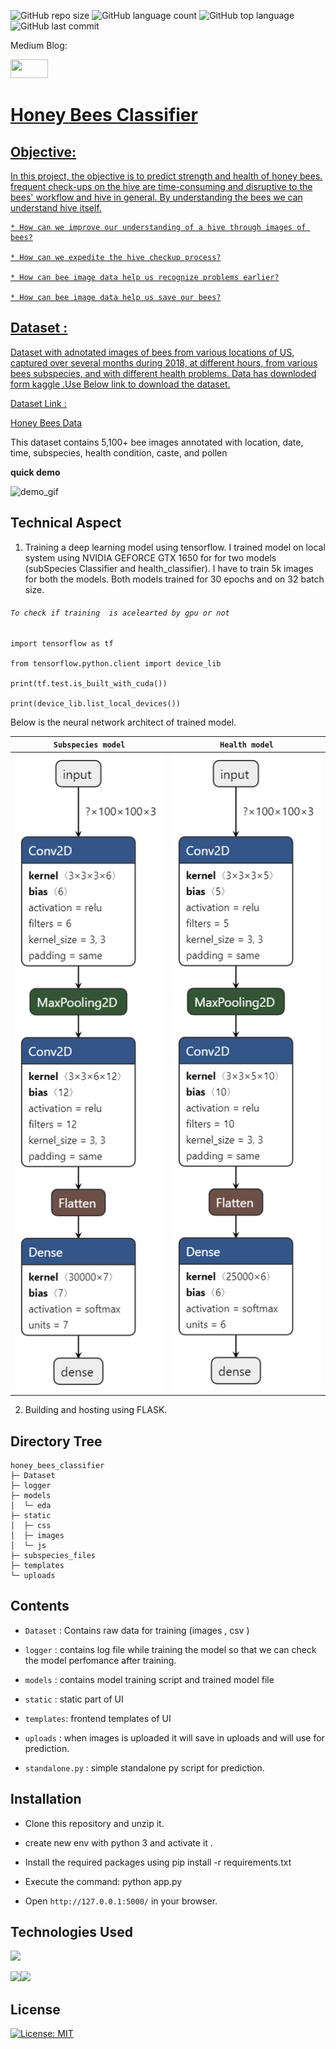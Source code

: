 
![GitHub repo size](https://img.shields.io/github/repo-size/Uttam580/Honey_Bees_Classifier?style=plastic)
![GitHub language count](https://img.shields.io/github/languages/count/Uttam580/Honey_Bees_Classifier?style=plastic)
![GitHub top language](https://img.shields.io/github/languages/top/Uttam580/Honey_Bees_Classifier?style=plastic)
![GitHub last commit](https://img.shields.io/github/last-commit/Uttam580/Honey_Bees_Classifier?color=red&style=plastic)


Medium Blog: 

<a href ="https://medium.com/@uttam94/"> <img src="https://github.com/Uttam580/Uttam580/blob/master/img/medium.png" width=60 height=30>


# Honey Bees Classifier

## Objective: 

  In this project, the objective is to predict  strength and health of honey bees.
  frequent check-ups on the hive are time-consuming and disruptive to the bees' workflow and hive in general.
    By understanding the bees we can understand hive itself. 

    * How can we improve our understanding of a hive through images of bees?

    * How can we expedite the hive checkup process?

    * How can bee image data help us recognize problems earlier?

    * How can bee image data help us save our bees?


## Dataset :

  Dataset with adnotated images of bees from various locations of US, captured over several months during 2018, at different hours, from various bees subspecies, and with different health problems.
  Data has downloded form kaggle .Use Below link to download the dataset.

  Dataset Link : 

<a href="https://www.kaggle.com/jenny18/honey-bee-annotated-images">Honey Bees Data </a>

  This dataset contains 5,100+ bee images annotated with location, date, time, subspecies, health condition, caste, and pollen


**quick demo**

  ![demo_gif](https://github.com/Uttam580/Honey_Bees_Classifier/blob/master/demo.gif)


## Technical Aspect

1. Training a deep learning model using tensorflow. I trained model on local system using NVIDIA GEFORCE GTX   1650 for for two models (subSpecies Classifier and health_classifier). I have to train 5k images for both the models. Both models trained for 30 epochs and on 32 batch size.

###### ```To check if training  is acelearted by gpu or not```

    import tensorflow as tf 

    from tensorflow.python.client import device_lib

    print(tf.test.is_built_with_cuda())

    print(device_lib.list_local_devices())

Below is the neural network architect of trained model.

**```Subspecies model```**            |  **```Health model```**
:-------------------------:|:-------------------------:
![Subspecies model](https://github.com/Uttam580/Honey_Bees_Classifier/blob/master/Subspecies_classifier.h5.png) |  ![Health model ](https://github.com/Uttam580/Honey_Bees_Classifier/blob/master/health_classifier.h5.png)


2. Building and hosting using FLASK.

## Directory Tree

```
honey_bees_classifier
├─ Dataset
├─ logger
├─ models
│  └─ eda
├─ static
│  ├─ css
│  ├─ images
│  └─ js
├─ subspecies_files
├─ templates
└─ uploads
```


##  Contents

* ```Dataset``` :  Contains raw data for training (images , csv )

* ```logger```  :  contains log file while training the model so that we can check the model perfomance  after training.

* ```models```  :  contains model training script and trained model file

* ```static```  :  static part of UI

* ```templates```: frontend templates of UI

* ```uploads```  :   when images is uploaded it will save in uploads and will use for prediction.

* ```standalone.py``` : simple standalone py script for prediction. 


  
## Installation

* Clone this repository and unzip it.

* create new env with python 3 and activate it .

* Install the required packages using pip install -r requirements.txt

* Execute the command: python app.py

* Open ```http://127.0.0.1:5000/``` in your browser.

## Technologies Used

![](https://forthebadge.com/images/badges/made-with-python.svg)

[<img target="_blank" src="https://www.tensorflow.org/images/tf_logo_social.png" width=280>](https://www.tensorflow.org)[<img target="_blank" src="https://flask.palletsprojects.com/en/1.1.x/_images/flask-logo.png" width=170>](https://flask.palletsprojects.com/en/1.1.x/) 

## License
[![License: MIT](https://img.shields.io/badge/License-MIT-yellow.svg)](https://opensource.org/licenses/MIT)
